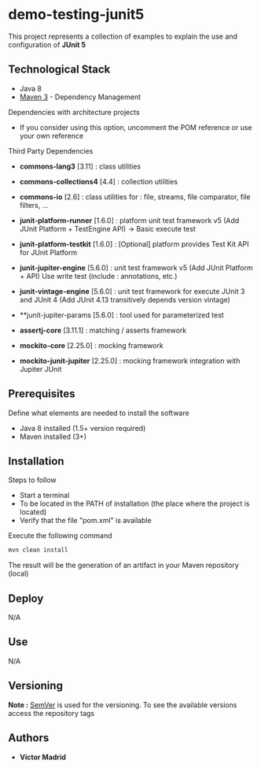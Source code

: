 # demo-testing-junit5

This project represents a collection of examples to explain the use and configuration of **JUnit 5**





## Technological Stack

* Java 8
* [Maven 3](https://maven.apache.org/) - Dependency Management

Dependencies with architecture projects

* If you consider using this option, uncomment the POM reference or use your own reference

Third Party Dependencies

* **commons-lang3** [3.11] : class utilities
* **commons-collections4** [4.4] : collection utilities
* **commons-io** [2.6] : class utilities for : file, streams, file comparator, file filters, ...

* **junit-platform-runner** [1.6.0] : platform unit test framework v5 (Add JUnit Platform + TestEngine API) -> Basic execute test
* **junit-platform-testkit** [1.6.0] : [Optional] platform provides Test Kit API for JUnit Platform
		

* **junit-jupiter-engine** [5.6.0] : unit test framework v5 (Add JUnit Platform + API) Use write test (include : annotations, etc.)
* **junit-vintage-engine** [5.6.0] : unit test framework for execute JUnit 3 and JUnit 4 (Add JUnit 4.13 transitively depends version vintage)
* **junit-jupiter-params [5.6.0] : tool used for parameterized test


* **assertj-core** [3.11.1] : matching / asserts framework
* **mockito-core** [2.25.0] : mocking framework
* **mockito-junit-jupiter** [2.25.0] : mocking framework integration with Jupiter JUnit





## Prerequisites

Define what elements are needed to install the software

* Java 8 installed (1.5+ version required)
* Maven installed  (3+)





## Installation

Steps to follow

* Start a terminal
* To be located in the PATH of installation (the place where the project is located)
* Verify that the file "pom.xml" is available

Execute the following command

```bash
mvn clean install
```

The result will be the generation of an artifact in your Maven repository (local)





## Deploy

N/A





## Use

N/A





## Versioning

**Note :** [SemVer](http://semver.org/) is used for the versioning. 
To see the available versions access the repository tags





## Authors

* **Víctor Madrid**
